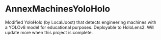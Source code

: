 # AnnexMachinesYoloHolo
Modified YoloHolo (by LocalJoost) that detects engineering machines with a YOLOv8 model for educational purposes. Deployable to HoloLens2. Will update more when this project is complete.
